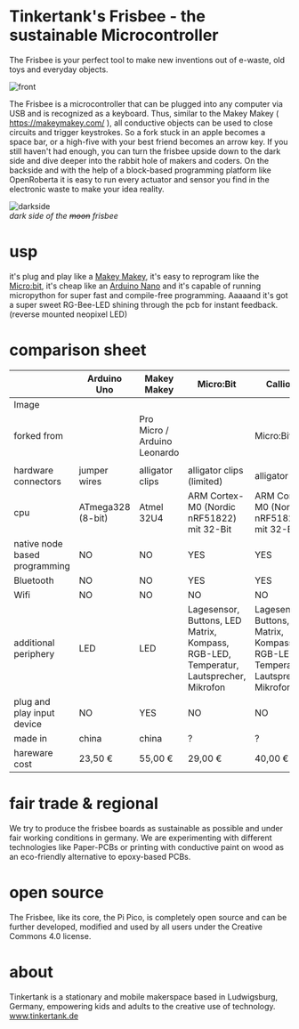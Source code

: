 # Tinkertank's Frisbee - the sustainable Microcontroller

The Frisbee is your perfect tool to make new inventions out of e-waste, old toys and everyday objects.

![front](https://user-images.githubusercontent.com/84087178/173510615-f74fed8c-3dc6-49c0-a81b-748b4ae2a8a8.png)

The Frisbee is a microcontroller that can be plugged into any computer via USB and is recognized as a keyboard. Thus, similar to the Makey Makey ( https://makeymakey.com/ ), all conductive objects can be used to close circuits and trigger keystrokes. So a fork stuck in an apple becomes a space bar, or a high-five with your best friend becomes an arrow key.
If you still haven't had enough, you can turn the frisbee upside down to the dark side and dive deeper into the rabbit hole of makers and coders. On the backside and with the help of a block-based programming platform like OpenRoberta it is easy to run every actuator and sensor you find in the electronic waste to make your idea reality.

![darkside](https://user-images.githubusercontent.com/84087178/173510602-0f383d07-d8e2-4701-b765-c77271a8d3dc.png)
<br>*dark side of the ~~moon~~ frisbee*

# usp

it's plug and play like a [Makey Makey](https://makeymakey.com/), it's easy to reprogram like the [Micro:bit](https://microbit.org//), it's cheap like an [Arduino Nano](https://store.arduino.cc/collections/most-popular/products/arduino-nano-every-with-headers) and it's capable of running micropython for super fast and compile-free programming.
Aaaaand it's got a super sweet RG-Bee-LED shining through the pcb for instant feedback. (reverse mounted neopixel LED)

# comparison sheet
|                            | Arduino Uno          | Makey Makey            | Micro:Bit            | Calliope          | Frisbee 2.0              |
| -------------------------- | -------------------- | ---------------------- | -------------------- | ----------------- | ------------------------ |
| Image                      |                      |                        |                      |                   |                          |
| forked from                |                      | Pro Micro /<br>Arduino Leonardo |             | Micro:Bit         | Raspberry Pi Pico        |
|                            |                      |                        |                      |                   |                          |
| hardware connectors        | jumper wires         | alligator clips   | alligator clips (limited) | alligator clips   | alligator clips          |
| cpu | ATmega328 (8-bit) | Atmel 32U4 | ARM Cortex-M0 (Nordic nRF51822) mit 32-Bit | ARM Cortex-M0 (Nordic nRF51822) mit 32-Bit | dual-core Arm Cortex-M0+ |
| native node based programming | NO                | NO                     | YES                  | YES               | YES                      |
| Bluetooth                  | NO                   | NO                     | YES                  | YES               | NO                       |
| Wifi                       | NO                   | NO                     | NO                   | NO                | NO                       |
| additional periphery       | LED                  | LED                    | Lagesensor, Buttons, LED Matrix, Kompass, RGB-LED, Temperatur, Lautsprecher, Mikrofon   | Lagesensor, Buttons, LED Matrix, Kompass, RGB-LED, Temperatur, Lautsprecher, Mikrofon | LED   |
| plug and play input device | NO                   | YES                    | NO                   | NO                | YES                      |
| made in                    | china                | china                  | ?                    | ?                 | D                        |
| hareware cost              | 23,50 €              | 55,00 €                | 29,00 €              | 40,00 €           | 15,00 €                  |

# fair trade & regional
We try to produce the frisbee boards as sustainable as possible and under fair working conditions in germany.
We are experimenting with different technologies like Paper-PCBs or printing with conductive paint on wood as an eco-friendly alternative to epoxy-based PCBs.

# open source
The Frisbee, like its core, the Pi Pico, is completely open source and can be further developed, modified and used by all users under the Creative Commons 4.0 license.

# about
Tinkertank is a stationary and mobile makerspace based in Ludwigsburg, Germany, empowering kids and adults to the creative use of technology.
www.tinkertank.de
